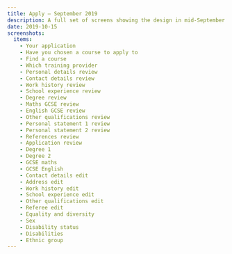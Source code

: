 ```yaml
---
title: Apply – September 2019
description: A full set of screens showing the design in mid-September.
date: 2019-10-15
screenshots:
  items:
    - Your application
    - Have you chosen a course to apply to
    - Find a course
    - Which training provider
    - Personal details review
    - Contact details review
    - Work history review
    - School experience review
    - Degree review
    - Maths GCSE review
    - English GCSE review
    - Other qualifications review
    - Personal statement 1 review
    - Personal statement 2 review
    - References review
    - Application review
    - Degree 1
    - Degree 2
    - GCSE maths
    - GCSE English
    - Contact details edit
    - Address edit
    - Work history edit
    - School experience edit
    - Other qualifications edit
    - Referee edit
    - Equality and diversity
    - Sex
    - Disability status
    - Disabilities
    - Ethnic group
---
```

